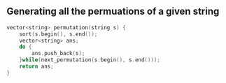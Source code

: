 ## Generating all the permuations of a given string

```C++
vector<string> permutation(string s) {
    sort(s.begin(), s.end());
    vector<string> ans;
    do {
        ans.push_back(s);
    }while(next_permutation(s.begin(), s.end()));
    return ans;
}
```